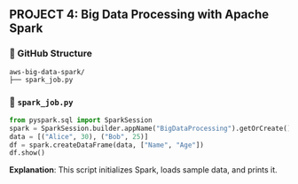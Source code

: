 ## PROJECT 4: Big Data Processing with Apache Spark

### 📁 GitHub Structure
```
aws-big-data-spark/
├── spark_job.py
```

### 📄 `spark_job.py`
```python
from pyspark.sql import SparkSession
spark = SparkSession.builder.appName("BigDataProcessing").getOrCreate()
data = [("Alice", 30), ("Bob", 25)]
df = spark.createDataFrame(data, ["Name", "Age"])
df.show()
```
**Explanation**: This script initializes Spark, loads sample data, and prints it.
